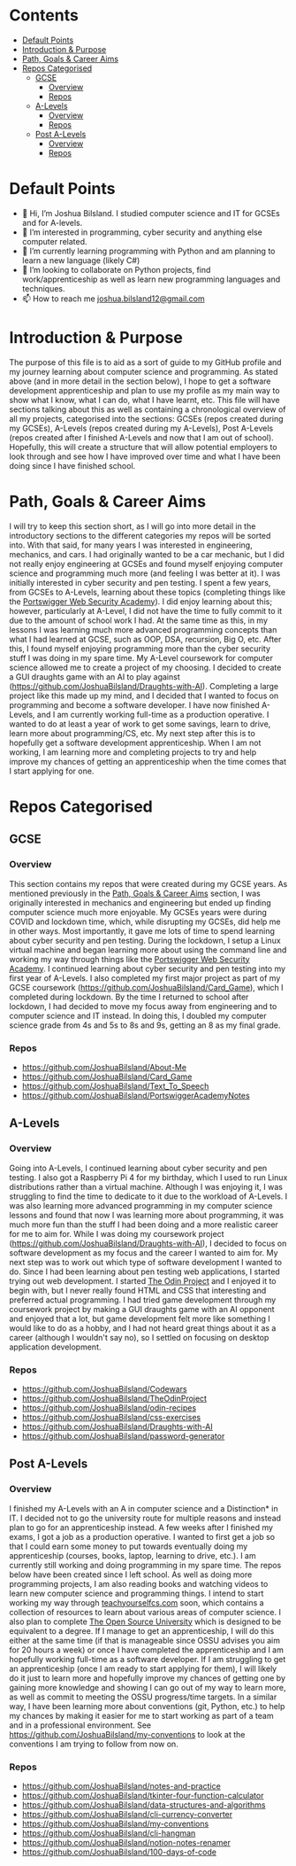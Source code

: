 # Contents <!-- omit from toc -->
- [Default Points](#default-points)
- [Introduction \& Purpose](#introduction--purpose)
- [Path, Goals \& Career Aims](#path-goals--career-aims)
- [Repos Categorised](#repos-categorised)
  - [GCSE](#gcse)
    - [Overview](#overview)
    - [Repos](#repos)
  - [A-Levels](#a-levels)
    - [Overview](#overview-1)
    - [Repos](#repos-1)
  - [Post A-Levels](#post-a-levels)
    - [Overview](#overview-2)
    - [Repos](#repos-2)


# Default Points
- 👋 Hi, I’m Joshua Bilsland. I studied computer science and IT for GCSEs and for A-levels.
- 👀 I’m interested in programming, cyber security and anything else computer related.
- 🌱 I’m currently learning programming with Python and am planning to learn a new language (likely C#)
- 💞️ I’m looking to collaborate on Python projects, find work/apprenticeship as well as learn new programming languages and techniques.
- 📫 How to reach me joshua.bilsland12@gmail.com

# Introduction & Purpose
The purpose of this file is to aid as a sort of guide to my GitHub profile and my journey learning about computer science and programming. As stated above (and in more detail in the section below), I hope to get a software development apprenticeship and plan to use my profile as my main way to show what I know, what I can do, what I have learnt, etc. This file will have sections talking about this as well as containing a chronological overview of all my projects, categorised into the sections: GCSEs (repos created during my GCSEs), A-Levels (repos created during my A-Levels), Post A-Levels (repos created after I finished A-Levels and now that I am out of school). Hopefully, this will create a structure that will allow potential employers to look through and see how I have improved over time and what I have been doing since I have finished school.

# Path, Goals & Career Aims
I will try to keep this section short, as I will go into more detail in the introductory sections to the different categories my repos will be sorted into. With that said, for many years I was interested in engineering, mechanics, and cars. I had originally wanted to be a car mechanic, but I did not really enjoy engineering at GCSEs and found myself enjoying computer science and programming much more (and feeling I was better at it). I was initially interested in cyber security and pen testing. I spent a few years, from GCSEs to A-Levels, learning about these topics (completing things like the [Portswigger Web Security Academy](https://portswigger.net/web-security)). I did enjoy learning about this; however, particularly at A-Level, I did not have the time to fully commit to it due to the amount of school work I had. At the same time as this, in my lessons I was learning much more advanced programming concepts than what I had learned at GCSE, such as OOP, DSA, recursion, Big O, etc. After this, I found myself enjoying programming more than the cyber security stuff I was doing in my spare time. My A-Level coursework for computer science allowed me to create a project of my choosing. I decided to create a GUI draughts game with an AI to play against (https://github.com/JoshuaBilsland/Draughts-with-AI). Completing a large project like this made up my mind, and I decided that I wanted to focus on programming and become a software developer. I have now finished A-Levels, and I am currently working full-time as a production operative. I wanted to do at least a year of work to get some savings, learn to drive, learn more about programming/CS, etc. My next step after this is to hopefully get a software development apprenticeship. When I am not working, I am learning more and completing projects to try and help improve my chances of getting an apprenticeship when the time comes that I start applying for one.

# Repos Categorised
## GCSE
### Overview
This section contains my repos that were created during my GCSE years. As mentioned previously in the [Path, Goals & Career Aims](#path-goals--career-aims) section, I was originally interested in mechanics and engineering but ended up finding computer science much more enjoyable. My GCSEs years were during COVID and lockdown time, which, while disrupting my GCSEs, did help me in other ways. Most importantly, it gave me lots of time to spend learning about cyber security and pen testing. During the lockdown, I setup a Linux virtual machine and began learning more about using the command line and working my way through things like the [Portswigger Web Security Academy](https://portswigger.net/web-security). I continued learning about cyber security and pen testing into my first year of A-Levels. I also completed my first major project as part of my GCSE coursework (https://github.com/JoshuaBilsland/Card_Game), which I completed during lockdown. By the time I returned to school after lockdown, I had decided to move my focus away from engineering and to computer science and IT instead. In doing this, I doubled my computer science grade from 4s and 5s to 8s and 9s, getting an 8 as my final grade.
### Repos
- https://github.com/JoshuaBilsland/About-Me
- https://github.com/JoshuaBilsland/Card_Game
- https://github.com/JoshuaBilsland/Text_To_Speech
- https://github.com/JoshuaBilsland/PortswiggerAcademyNotes

## A-Levels
### Overview
Going into A-Levels, I continued learning about cyber security and pen testing. I also got a Raspberry Pi 4 for my birthday, which I used to run Linux distributions rather than a virtual machine. Although I was enjoying it, I was struggling to find the time to dedicate to it due to the workload of A-Levels. I was also learning more advanced programming in my computer science lessons and found that now I was learning more about programming, it was much more fun than the stuff I had been doing and a more realistic career for me to aim for. While I was doing my coursework project (https://github.com/JoshuaBilsland/Draughts-with-AI), I decided to focus on software development as my focus and the career I wanted to aim for. My next step was to work out which type of software development I wanted to do. Since I had been learning about pen testing web applications, I started trying out web development. I started [The Odin Project](https://www.theodinproject.com/) and I enjoyed it to begin with, but I never really found HTML and CSS that interesting and preferred actual programming. I had tried game development through my coursework project by making a GUI draughts game with an AI opponent and enjoyed that a lot, but game development felt more like something I would like to do as a hobby, and I had not heard great things about it as a career (although I wouldn't say no), so I settled on focusing on desktop application development.
### Repos
- https://github.com/JoshuaBilsland/Codewars
- https://github.com/JoshuaBilsland/TheOdinProject
- https://github.com/JoshuaBilsland/odin-recipes
- https://github.com/JoshuaBilsland/css-exercises
- https://github.com/JoshuaBilsland/Draughts-with-AI
- https://github.com/JoshuaBilsland/password-generator

## Post A-Levels
### Overview
I finished my A-Levels with an A in computer science and a Distinction* in IT. I decided not to go the university route for multiple reasons and instead plan to go for an apprenticeship instead. A few weeks after I finished my exams, I got a job as a production operative. I wanted to first get a job so that I could earn some money to put towards eventually doing my apprenticeship (courses, books, laptop, learning to drive, etc.). I am currently still working and doing programming in my spare time. The repos below have been created since I left school. As well as doing more programming projects, I am also reading books and watching videos to learn new computer science and programming things. I intend to start working my way through [teachyourselfcs.com](https://teachyourselfcs.com/) soon, which contains a collection of resources to learn about various areas of computer science. I also plan to complete [The Open Source University](https://github.com/ossu/computer-science) which is designed to be equivalent to a degree. If I manage to get an apprenticeship, I will do this either at the same time (if that is manageable since OSSU advises you aim for 20 hours a week) or once I have completed the apprenticeship and I am hopefully working full-time as a software developer. If I am struggling to get an apprenticeship (once I am ready to start applying for them), I will likely do it just to learn more and hopefully improve my chances of getting one by gaining more knowledge and showing I can go out of my way to learn more, as well as commit to meeting the OSSU progress/time targets. In a similar way, I have been learning more about conventions (git, Python, etc.) to help my chances by making it easier for me to start working as part of a team and in a professional environment. See https://github.com/JoshuaBilsland/my-conventions to look at the conventions I am trying to follow from now on.
### Repos
- https://github.com/JoshuaBilsland/notes-and-practice
- https://github.com/JoshuaBilsland/tkinter-four-function-calculator
- https://github.com/JoshuaBilsland/data-structures-and-algorithms
- https://github.com/JoshuaBilsland/cli-currency-converter
- https://github.com/JoshuaBilsland/my-conventions
- https://github.com/JoshuaBilsland/cli-hangman
- https://github.com/JoshuaBilsland/notion-notes-renamer
- https://github.com/JoshuaBilsland/100-days-of-code
